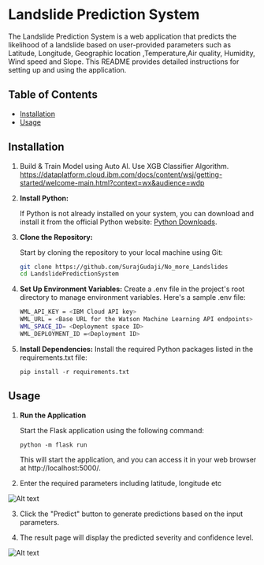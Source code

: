 # Landslide Prediction System

The Landslide Prediction System is a web application that predicts the likelihood of a landslide based on user-provided parameters such as Latitude, Longitude, Geographic location ,Temperature,Air quality, Humidity, Wind speed and Slope. This README provides detailed instructions for setting up and using the application.

## Table of Contents

- [Installation](#installation)
- [Usage](#usage)

## Installation
1. Build & Train Model using Auto AI.
   Use XGB Classifier Algorithm.
   https://dataplatform.cloud.ibm.com/docs/content/wsj/getting-started/welcome-main.html?context=wx&audience=wdp

2. **Install Python:**

   If Python is not already installed on your system, you can download and install it from the official Python website: [Python Downloads](https://www.python.org/downloads/). 

3. **Clone the Repository:**

   Start by cloning the repository to your local machine using Git:

   ```bash
   git clone https://github.com/SurajGudaji/No_more_Landslides
   cd LandslidePredictionSystem

4. **Set Up Environment Variables:**
    Create a .env file in the project's root directory to manage environment variables. Here's a sample .env file:
    
    ```bash
    WML_API_KEY = <IBM Cloud API key>
    WML_URL = <Base URL for the Watson Machine Learning API endpoints>
    WML_SPACE_ID= <Deployment space ID>
    WML_DEPLOYMENT_ID =<Deployment ID>
    ```
   
5. **Install Dependencies:**
   Install the required Python packages listed in the requirements.txt file:
   ```
   pip install -r requirements.txt
   ```

## Usage
1. **Run the Application**

   Start the Flask application using the following command:
   ```
   python -m flask run
   ```
   This will start the application, and you can access it in your web browser at http://localhost:5000/.
2. Enter the required parameters
   including latitude, longitude etc

   
  ![Alt text](/LandslidePredictionSystem/snapshots/landslide_prediction.png)

3. Click the "Predict" button to generate predictions based on the input parameters.

4. The result page will display the predicted severity and confidence level.
   
  ![Alt text](/LandslidePredictionSystem/snapshots/output_predict.png)    
   

